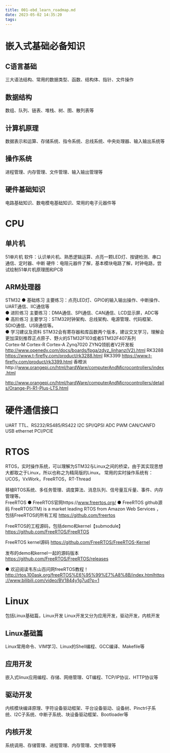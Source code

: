 ```yaml
---
title: 001-ebd_learn_roadmap.md
date: 2023-05-02 14:35:20
tags:
---
```

# 嵌入式基础必备知识

## C语言基础

三大语法结构、常用的数据类型、函数、结构体、指针、文件操作

## 数据结构

数组、队列、链表、堆栈、树、图、散列表等  

## 计算机原理

数据表示和运算、存储系统、指令系统、总线系统、中央处理器、输入输出系统等  

## 操作系统

进程管理、内存管理、文件管理、输入输出管理等  

## 硬件基础知识

电路基础知识、数电模电基础知识、常用的电子元器件等  

# CPU

## 单片机

51单片机
软件：认识单片机、熟悉逻辑运算、点亮一颗LED灯、按键检测、串口通信、定时器、中断
硬件：电阻元器件了解，基本模块电路了解，时钟电路，尝试绘制51单片机原理图和PCB

## ARM处理器

STM32
● 基础练习
 主要练习：点亮LED灯、GPIO的输入输出操作、中断操作、UART通信、IIC通信等  
● 进阶练习
 主要练习：DMA通信、SPI通信、CAN通信、LCD显示屏，ADC等  
● 高阶练习
 主要学习：STM32时钟架构、总线架构、电源管理、代码框架、SDIO通信、USB通信等。  
● 学习建议及资料
STM32会有寄存器和库函数两个版本，建议交叉学习，理解会更加深刻推荐正点原子、野火的STM32F103或者STM32F407系列  
Cortex-M
Cortex-R
Cortex-A
Zynq7020
ZYNQ领航者V2开发板 http://www.openedv.com/docs/boards/fpga/zdyz_linhanz(V2).html
RK3288
https://www.t-firefly.com/product/rk3288.html
RK3399
https://www.t-firefly.com/product/rk3399.html
香橙派http://www.orangepi.cn/html/hardWare/computerAndMicrocontrollers/index.html

http://www.orangepi.cn/html/hardWare/computerAndMicrocontrollers/details/Orange-Pi-R1-Plus-LTS.html

# 硬件通信接口

UART
TTL、RS232/RS485/RS422
I2C
SPI/QPSI
ADC
PWM
CAN/CANFD
USB
ethernet
PCI/PCIE

# RTOS

 RTOS，实时操作系统，可以理解为STM32与Linux之间的桥梁，由于其实现思想大都取之于Linux，所以也称之为精简版的Linux。
 常用的实时操作系统有：UCOS，VxWork，FreeRTOS，RT-Thread

移植RTOS系统、多任务管理、调度算法、消息队列、信号量互斥量、事件、内存管理等。  
FreeRTOS
● FreeRTOS官网https://www.freertos.org/
● FreeRTOS github源码
 FreeRTOS(TM) is a market leading RTOS from Amazon Web Services  ，包括FreeRTOS的所有工程
https://github.com/freertos

FreeRTOS的工程源码，包括demo和kernel【submodule】
https://github.com/FreeRTOS/FreeRTOS

FreeRTOS kernel源码
https://github.com/FreeRTOS/FreeRTOS-Kernel

发布的demo和kernel一起的源码版本
https://github.com/FreeRTOS/FreeRTOS/releases

● 欢迎阅读韦东山百问网freeRTOS教程！    http://rtos.100ask.org/freeRTOS%E6%95%99%E7%A8%8B/index.htmlhttps://www.bilibili.com/video/BV1844y1g7ud?p=1

# Linux

包括Linux基础篇，Linux开发
Linux开发又分为应用开发，驱动开发，内核开发

## Linux基础篇

Linux常用命令、VIM学习、Linux的Shell编程、GCC编译、Makefile等  

## 应用开发

嵌入式linux应用编程、存储、网络管理、QT编程、TCP/IP协议、HTTP协议等  

## 驱动开发

内核模块编译原理、字符设备驱动框架、平台设备驱动、设备树、Pinctrl子系统、I2C子系统、中断子系统、块设备驱动框架、Bootloader等  

## 内核开发

系统调用、存储管理、进程管理、内存管理、文件管理等

